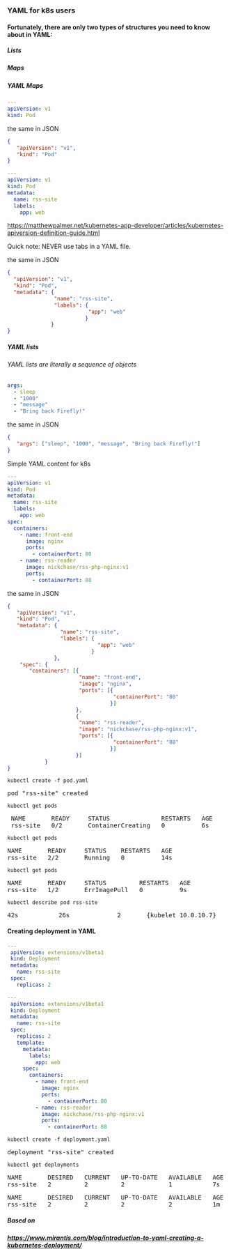 ### YAML for k8s users


#### Fortunately, there are only two types of structures you need to know about in YAML:

##### Lists
##### Maps

##### YAML Maps
```yaml
---
apiVersion: v1
kind: Pod
```

the same in JSON
```json
{
   "apiVersion": "v1",
   "kind": "Pod"
}
```


```yaml
---
apiVersion: v1
kind: Pod
metadata:
  name: rss-site
  labels:
    app: web
```



https://matthewpalmer.net/kubernetes-app-developer/articles/kubernetes-apiversion-definition-guide.html

Quick note: NEVER use tabs in a YAML file.

the same in JSON

```json
{
  "apiVersion": "v1",
  "kind": "Pod",
  "metadata": {
               "name": "rss-site",
               "labels": {
                          "app": "web"
                         }
              }
}
```


##### YAML lists

###### YAML lists are literally a sequence of objects

```yaml
args:
  - sleep
  - "1000"
  - "message"
  - "Bring back Firefly!"
```

the same in JSON 

```json
{
   "args": ["sleep", "1000", "message", "Bring back Firefly!"]
}
```



Simple YAML content for k8s 

```yaml
---
apiVersion: v1
kind: Pod
metadata:
  name: rss-site
  labels:
    app: web
spec:
  containers:
    - name: front-end
      image: nginx
      ports:
        - containerPort: 80
    - name: rss-reader
      image: nickchase/rss-php-nginx:v1
      ports:
        - containerPort: 88
```


the same in JSON

```json
{
   "apiVersion": "v1",
   "kind": "Pod",
   "metadata": {
                 "name": "rss-site",
                 "labels": {
                             "app": "web"
                           }
               },
    "spec": {
       "containers": [{
                       "name": "front-end",
                       "image": "nginx",
                       "ports": [{
                                  "containerPort": "80"
                                 }]
                      }, 
                      {
                       "name": "rss-reader",
                       "image": "nickchase/rss-php-nginx:v1",
                       "ports": [{
                                  "containerPort": "88"
                                 }]
                      }]
            }
}
```

```console
kubectl create -f pod.yaml
```
<pre>
pod "rss-site" created
</pre>

```console
kubectl get pods
```

<pre>
 NAME       READY     STATUS              RESTARTS   AGE
 rss-site   0/2       ContainerCreating   0          6s
</pre>

 ```console
kubectl get pods
```

<pre>
NAME       READY     STATUS    RESTARTS   AGE
rss-site   2/2       Running   0          14s
</pre>


```console
kubectl get pods
```

<pre>
NAME       READY     STATUS         RESTARTS   AGE
rss-site   1/2       ErrImagePull   0          9s
</pre>

```console
kubectl describe pod rss-site
```

<pre>
42s           26s             2       {kubelet 10.0.10.7}                    Warning          FailedSync              Error syncing pod, skipping: failed to "StartContainer" for "rss-reader" with ErrImagePull: "Tag latest not found in repository docker.io/nickchase/rss-php-nginx
</pre>


#### Creating deployment in YAML

```yaml
---
 apiVersion: extensions/v1beta1
 kind: Deployment
 metadata:
   name: rss-site
 spec:
   replicas: 2
```

```yaml
---
 apiVersion: extensions/v1beta1
 kind: Deployment
 metadata:
   name: rss-site
 spec:
   replicas: 2
   template:
     metadata:
       labels:
         app: web
     spec:
       containers:
         - name: front-end
           image: nginx
           ports:
             - containerPort: 80
         - name: rss-reader
           image: nickchase/rss-php-nginx:v1
           ports:
             - containerPort: 88

```

```console
kubectl create -f deployment.yaml
```

<pre>
deployment "rss-site" created
</pre>

```console
kubectl get deployments
```

<pre>
NAME       DESIRED   CURRENT   UP-TO-DATE   AVAILABLE   AGE
rss-site   2         2         2            1           7s
</pre>


<pre>
NAME       DESIRED   CURRENT   UP-TO-DATE   AVAILABLE   AGE
rss-site   2         2         2            2           1m
</pre>


##### Based on 

##### https://www.mirantis.com/blog/introduction-to-yaml-creating-a-kubernetes-deployment/